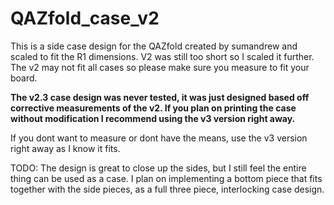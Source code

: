 # QAZfold_case_v2
This is a side case design for the QAZfold created by sumandrew and scaled to fit the R1 dimensions.
V2 was still too short so I scaled it further. The v2 may not fit all cases so please make sure you measure to fit your board.

**The v2.3 case design was never tested, it was just designed based off corrective measurements of the v2.
If you plan on printing the case without modification I recommend using the v3 version right away.**

If you dont want to measure or dont have the means, use the v3 version right away as I know it fits.

TODO: The design is great to close up the sides, but I still feel the entire thing can be used as a case.
I plan on implementing a bottom piece that fits together with the side pieces, as a full three piece, interlocking case design.
